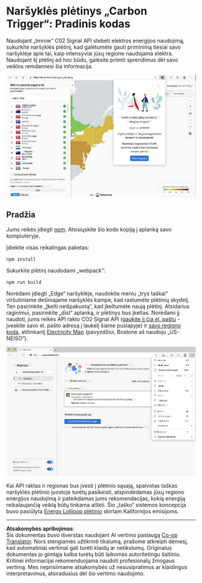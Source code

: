 <!--
CO_OP_TRANSLATOR_METADATA:
{
  "original_hash": "26fd39046d264ba185dcb086d3a8cf3e",
  "translation_date": "2025-08-28T11:26:50+00:00",
  "source_file": "5-browser-extension/start/README.md",
  "language_code": "lt"
}
-->
# Naršyklės plėtinys „Carbon Trigger“: Pradinis kodas

Naudojant „tmrow“ C02 Signal API stebėti elektros energijos naudojimą, sukurkite naršyklės plėtinį, kad galėtumėte gauti priminimą tiesiai savo naršyklėje apie tai, kaip intensyviai jūsų regione naudojama elektra. Naudojant šį plėtinį ad hoc būdu, galėsite priimti sprendimus dėl savo veiklos remdamiesi šia informacija.

![plėtinio ekrano nuotrauka](../../../../translated_images/extension-screenshot.0e7f5bfa110e92e3875e1bc9405edd45a3d2e02963e48900adb91926a62a5807.lt.png)

## Pradžia

Jums reikės įdiegti [npm](https://npmjs.com). Atsisiųskite šio kodo kopiją į aplanką savo kompiuteryje.

Įdiekite visas reikalingas paketas:

```
npm install
```

Sukurkite plėtinį naudodami „webpack“:

```
npm run build
```

Norėdami įdiegti „Edge“ naršyklėje, naudokite meniu „trys taškai“ viršutiniame dešiniajame naršyklės kampe, kad rastumėte plėtinių skydelį. Ten pasirinkite „Įkelti neišpakuotą“, kad įkeltumėte naują plėtinį. Atsidarius raginimui, pasirinkite „dist“ aplanką, ir plėtinys bus įkeltas. Norėdami jį naudoti, jums reikės API rakto CO2 Signal API ([gaukite jį čia el. paštu](https://www.co2signal.com/) - įveskite savo el. pašto adresą į laukelį šiame puslapyje) ir [savo regiono kodą](http://api.electricitymap.org/v3/zones), atitinkantį [Electricity Map](https://www.electricitymap.org/map) (pavyzdžiui, Bostone aš naudoju „US-NEISO“).

![įdiegimas](../../../../translated_images/install-on-edge.78634f02842c48283726c531998679a6f03a45556b2ee99d8ff231fe41446324.lt.png)

Kai API raktas ir regionas bus įvesti į plėtinio sąsają, spalvotas taškas naršyklės plėtinio juostoje turėtų pasikeisti, atspindėdamas jūsų regiono energijos naudojimą ir pateikdamas jums rekomendacijas, kokią energiją reikalaujančią veiklą būtų tinkama atlikti. Šio „taško“ sistemos koncepcija buvo pasiūlyta [Energy Lollipop plėtinio](https://energylollipop.com/) skirtam Kalifornijos emisijoms.

---

**Atsakomybės apribojimas**:  
Šis dokumentas buvo išverstas naudojant AI vertimo paslaugą [Co-op Translator](https://github.com/Azure/co-op-translator). Nors stengiamės užtikrinti tikslumą, prašome atkreipti dėmesį, kad automatiniai vertimai gali turėti klaidų ar netikslumų. Originalus dokumentas jo gimtąja kalba turėtų būti laikomas autoritetingu šaltiniu. Kritinei informacijai rekomenduojama naudoti profesionalų žmogaus vertimą. Mes neprisiimame atsakomybės už nesusipratimus ar klaidingus interpretavimus, atsiradusius dėl šio vertimo naudojimo.
